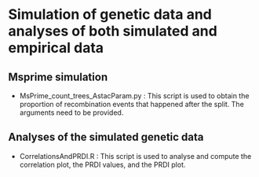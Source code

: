 # Simulation of genetic data and analyses of both simulated and empirical data

## Msprime simulation
* MsPrime_count_trees_AstacParam.py : This script is used to obtain the proportion of recombination events that happened after the split. The arguments need to be provided.
## Analyses of the simulated genetic data
* CorrelationsAndPRDI.R : This script is used to analyse and compute the correlation plot, the PRDI values, and the PRDI plot.
